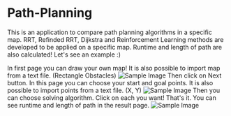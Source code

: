 # Path-Planning
This is an application to compare path planning algorithms in a specific map.
RRT, Refinded RRT, Dijkstra and Reinforcement Learning methods are developed to be applied on a specific map.
Runtime and length of path are also calculated!
Let's see an example :)

In first page you can draw your own map! It is also possible to import map from a text file. (Rectangle Obstacles)
![Sample Image](https://i.postimg.cc/9QtJwwCP/App1.png)
Then click on Next button.
In this page you can choose your start and goal points. It is also possible to import points from a text file. (X, Y)
![Sample Image](https://i.postimg.cc/GhPkX0Vd/App2.png)
Then you can choose solving algorithm. Click on each you want!
That's it. You can see runtime and length of path in the result page.
![Sample Image](https://i.postimg.cc/m2SHQY1r/App3.png)


